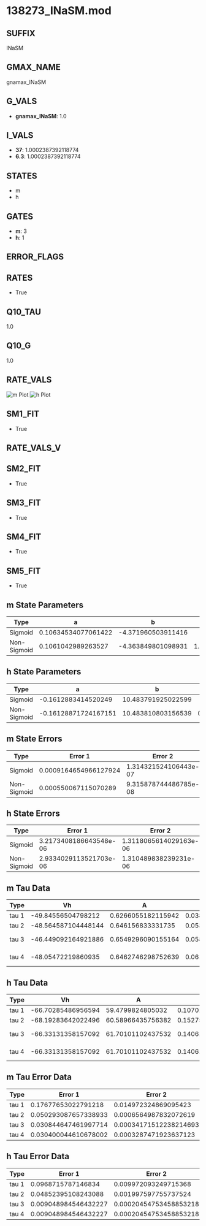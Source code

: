 # 138273_INaSM.mod

## SUFFIX

INaSM

## GMAX_NAME

gnamax_INaSM

## G_VALS

- **gnamax_INaSM**: 1.0

## I_VALS

- **37**: 1.0002387392118774
- **6.3**: 1.0002387392118774

## STATES

- m
- h

## GATES

- **m**: 3
- **h**: 1

## ERROR_FLAGS


## RATES

- True

## Q10_TAU

1.0

## Q10_G

1.0

## RATE_VALS

![m Plot](/Users/pbozelos/Dropbox/icg-Chai-Panos/supermodels/output_markdown_files/Na/138273_INaSM.mod/images/m.png)
![h Plot](/Users/pbozelos/Dropbox/icg-Chai-Panos/supermodels/output_markdown_files/Na/138273_INaSM.mod/images/h.png)

## SM1_FIT

- True

## RATE_VALS_V

## SM2_FIT

- True

## SM3_FIT

- True

## SM4_FIT

- True

## SM5_FIT

- True

## m State Parameters

| Type | a | b | c | d |
| --- | --- | --- | --- | --- |
| Sigmoid | 0.10634534077061422 | -4.371960503911416 |
| Non-Sigmoid | 0.1061042989263527 | -4.363849801098931 | 1.0010881535303486 | -0.0008533478207934646 |

## h State Parameters

| Type | a | b | c | d |
| --- | --- | --- | --- | --- |
| Sigmoid | -0.1612883414520249 | 10.483791925022599 |
| Non-Sigmoid | -0.16128871724167151 | 10.483810803156539 | 0.9999983786597191 | -1.9731750652045762e-07 |

## m State Errors

| Type | Error 1 | Error 2 | Error 3 |
| --- | --- | --- | --- |
| Sigmoid | 0.0009164654966127924 | 1.314321524106443e-07 | 0.0004996536910345874 |
| Non-Sigmoid | 0.000550067115070289 | 9.315878744486785e-08 | 0.0002998946118292749 |

## h State Errors

| Type | Error 1 | Error 2 | Error 3 |
| --- | --- | --- | --- |
| Sigmoid | 3.2173408186643548e-06 | 1.3118065614029163e-06 | 2.7775994396223736e-06 |
| Non-Sigmoid | 2.9334029113521703e-06 | 1.310489838239231e-06 | 2.5324697450427122e-06 |

## m Tau Data

| Type | Vh | A | b1 | b2 | c1 | c2 | d1 | d2 | e1 | e2 |
| --- | --- | --- | --- | --- | --- | --- | --- | --- | --- | --- |
| tau 1 | -49.84556504798212 | 0.6266055182115942 | 0.03811915187857347 | 0.028347133465290168 |
| tau 2 | -48.564587104448144 | 0.646156833331735 | 0.0532452761277889 | 0.000456415296201989 | 0.03829640326061277 | -0.0001422004530669883 |
| tau 3 | -46.449092164921886 | 0.6549296090155164 | 0.05855876752343211 | 0.0008284275808510084 | 5.605746516142079e-06 | 0.046508720240160416 | -0.00032780348673668263 | 9.650822644656294e-07 |
| tau 4 | -48.05472219860935 | 0.6462746298752639 | 0.06152496323982844 | 0.0010713186208278027 | 1.3280331913546952e-05 | 7.819296264872005e-08 | 0.04418768263181625 | -0.00029618649148857037 | 8.861774134823754e-07 | -2.952135564103616e-10 |

## h Tau Data

| Type | Vh | A | b1 | b2 | c1 | c2 | d1 | d2 | e1 | e2 |
| --- | --- | --- | --- | --- | --- | --- | --- | --- | --- | --- |
| tau 1 | -66.70285486956594 | 59.4799824805032 | 0.1070199894103049 | 0.11317122901354243 |
| tau 2 | -68.19283642022496 | 60.58966435756382 | 0.15275301906599492 | 0.0023143495899558986 | 0.11567701253014609 | -0.0005397209136791728 |
| tau 3 | -66.33131358157092 | 61.70101102437532 | 0.1406186594171962 | 0.0026067783794754182 | 2.2956588615226203e-05 | 0.1490642297731497 | -0.0017560211072056334 | 7.2376319221190085e-06 |
| tau 4 | -66.33131358157092 | 61.70101102437532 | 0.1406186594171962 | 0.0026067783794754182 | 2.2956588615226203e-05 | 0.0 | 0.1490642297731497 | -0.0017560211072056334 | 7.2376319221190085e-06 | 0.0 |

## m Tau Error Data

| Type | Error 1 | Error 2 | Error 3 |
| --- | --- | --- | --- |
| tau 1 | 0.17677653022791218 | 0.014972324869095423 | 0.06837343990211876 |
| tau 2 | 0.050293087657338933 | 0.0006564987832072619 | 0.019452307396222997 |
| tau 3 | 0.030844647461997714 | 0.00034171512238214693 | 0.011930060211193954 |
| tau 4 | 0.030400044610678002 | 0.0003287471923637123 | 0.01175809718931641 |

## h Tau Error Data

| Type | Error 1 | Error 2 | Error 3 |
| --- | --- | --- | --- |
| tau 1 | 0.0968715787146834 | 0.009972093249715368 | 0.07682974559201534 |
| tau 2 | 0.04852395108243088 | 0.001997597755737524 | 0.038484794676082575 |
| tau 3 | 0.009048984546432227 | 0.00020454753458853218 | 0.007176833389039069 |
| tau 4 | 0.009048984546432227 | 0.00020454753458853218 | 0.007176833389039069 |

